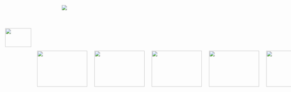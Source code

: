 <body>
<span style="position: absolute; "><img src="https://xxxyuyizhi.github.io/weigduf/1.png"></span>
<span style="position: absolute; left: 47px; top: 124px;"><img src="https://xxxyuyizhi.github.io/weigduf/2.png" width="83" height="60" /></span>

<span style="position: absolute; left: 149px; top: 196px; width: 171px; height: 127px;"><img src="https://xxxyuyizhi.github.io/weigduf/3.png" width="160" height="115" /></span>
<span style="position: absolute; left: 332px; top: 196px; width: 171px; height: 127px;"><img src="https://xxxyuyizhi.github.io/weigduf/4.png" width="160" height="115" /></span>
<span style="position: absolute; left: 515px; top: 196px; width: 171px; height: 127px;"><img src="https://xxxyuyizhi.github.io/weigduf/5.png" width="160" height="115" /></span>
<span style="position: absolute; left: 698px; top: 196px; width: 171px; height: 127px;"><img src="https://xxxyuyizhi.github.io/weigduf/6.png" width="160" height="115" /></span>
<span style="position: absolute; left: 881px; top: 196px; width: 171px; height: 127px;"><img src="https://xxxyuyizhi.github.io/weigduf/7.png" width="160" height="115" /></span>
<span style="position: absolute; left: 1064px; top: 196px; width: 171px; height: 127px;"><img src="https://xxxyuyizhi.github.io/weigduf/8.png" width="160" height="115" /></span>
<span style="position: absolute; left: 1247px; top: 196px; width: 171px; height: 127px;"><img src="https://xxxyuyizhi.github.io/weigduf/9.png" width="160" height="115" /></span>
<span style="position: absolute; left: 1430px; top: 196px; width: 171px; height: 127px;"><img src="https://xxxyuyizhi.github.io/weigduf/10.png" width="160" height="115" /></span>

</body>
